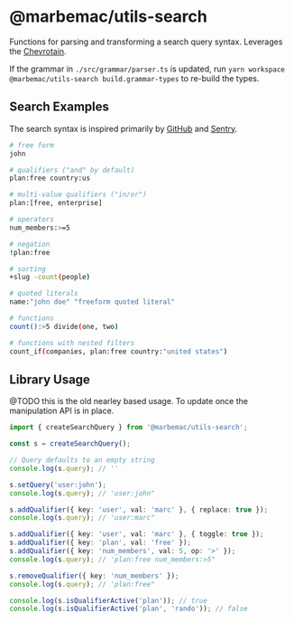 # @marbemac/utils-search

Functions for parsing and transforming a search query syntax. Leverages the
[Chevrotain](https://github.com/Chevrotain/chevrotain).

If the grammar in `./src/grammar/parser.ts` is updated, run `yarn workspace @marbemac/utils-search build.grammar-types`
to re-build the types.

## Search Examples

The search syntax is inspired primarily by
[GitHub](https://docs.github.com/en/search-github/github-code-search/understanding-github-code-search-syntax) and
[Sentry](https://docs.sentry.io/product/sentry-basics/search).

```bash
# free form
john

# qualifiers ("and" by default)
plan:free country:us

# multi-value qualifiers ("in/or")
plan:[free, enterprise]

# operators
num_members:>=5

# negation
!plan:free

# sorting
+slug -count(people)

# quoted literals
name:"john doe" "freeform quoted literal"

# functions
count():>5 divide(one, two)

# functions with nested filters
count_if(companies, plan:free country:"united states")
```

## Library Usage

@TODO this is the old nearley based usage. To update once the manipulation API is in place.

```ts
import { createSearchQuery } from '@marbemac/utils-search';

const s = createSearchQuery();

// Query defaults to an empty string
console.log(s.query); // ''

s.setQuery('user:john');
console.log(s.query); // 'user:john"

s.addQualifier({ key: 'user', val: 'marc' }, { replace: true });
console.log(s.query); // 'user:marc"

s.addQualifier({ key: 'user', val: 'marc' }, { toggle: true });
s.addQualifier({ key: 'plan', val: 'free' });
s.addQualifier({ key: 'num_members', val: 5, op: '>' });
console.log(s.query); // 'plan:free num_members:>5"

s.removeQualifier({ key: 'num_members' });
console.log(s.query); // 'plan:free"

console.log(s.isQualifierActive('plan')); // true
console.log(s.isQualifierActive('plan', 'rando')); // false
```
